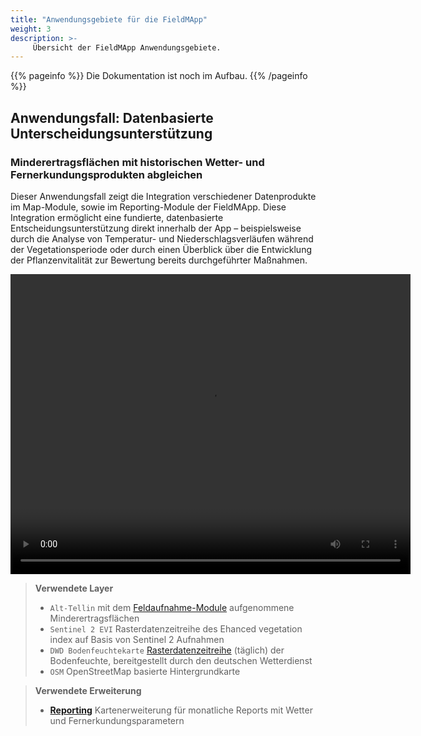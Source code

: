 ```yaml
---
title: "Anwendungsgebiete für die FieldMApp"
weight: 3
description: >-
     Übersicht der FieldMApp Anwendungsgebiete.
---
```


{{% pageinfo %}}
Die Dokumentation ist noch im Aufbau.
{{% /pageinfo %}}

## **Anwendungsfall:** Datenbasierte Unterscheidungsunterstützung 
### Minderertragsflächen mit historischen Wetter- und Fernerkundungsprodukten abgleichen

Dieser Anwendungsfall zeigt die Integration verschiedener Datenprodukte im Map-Module, sowie im Reporting-Module der FieldMApp. Diese Integration ermöglicht eine fundierte, datenbasierte Entscheidungsunterstützung direkt innerhalb der App – beispielsweise durch die Analyse von Temperatur- und Niederschlagsverläufen während der Vegetationsperiode oder durch einen Überblick über die Entwicklung der Pflanzenvitalität zur Bewertung bereits durchgeführter Maßnahmen.

<video width="640" height="480" controls>
  <source src="https://github.com/fieldmapp/fieldmapp.github.io/raw/refs/heads/master/assets/video/use_case1.mp4" type="video/mp4">
</video>

> **Verwendete Layer**
> - `Alt-Tellin` mit dem [Feldaufnahme-Module](../02_components/03_recording/) aufgenommene Minderertragsflächen
> - `Sentinel 2 EVI` Rasterdatenzeitreihe des Ehanced vegetation index auf Basis von Sentinel 2 Aufnahmen
> - `DWD Bodenfeuchtekarte` [Rasterdatenzeitreihe](https://www.dwd.de/DE/fachnutzer/landwirtschaft/appl/bf_view/_node.html) (täglich) der Bodenfeuchte, bereitgestellt durch den deutschen Wetterdienst
> - `OSM` OpenStreetMap basierte Hintergrundkarte

> **Verwendete Erweiterung**  
> -  [**Reporting**](../02_components/06_extensions/reporting) Kartenerweiterung für monatliche Reports mit Wetter und Fernerkundungsparametern 
